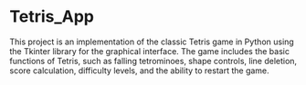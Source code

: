 # Tetris_App
This project is an implementation of the classic Tetris game in Python using the Tkinter library for the graphical interface. The game includes the basic functions of Tetris, such as falling tetrominoes, shape controls, line deletion, score calculation, difficulty levels, and the ability to restart the game.  
